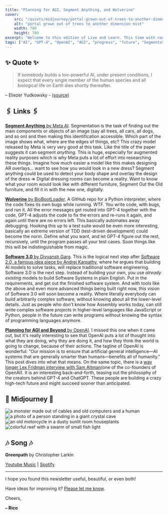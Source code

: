 ```yaml
---
title: "Planning for AGI, Segment Anything, and Wolverine"
cover:
    src: "/assets/midjourney/portal-grown-out-of-trees-to-another-dimension-mist.jpg"
    alt: "portal grown out of trees to another dimension mist"
    width: 780
    height: 780
excerpt: "Welcome to this edition of Live and Learn. This time with code that fixes itself, an article describing the implications of a new paradigm: Software 3.0, OpenAIs take on how a world post-AGI will look like, and a model by Facebook that can segment anything."
tags: ["AI", "GPT-4", "OpenAI", "AGI", "progress", "future", "Segmentation", "Software 2.0", "Software 3.0"]
---
```


## ✨ Quote ✨

> If somebody builds a too-powerful AI, under present conditions, I expect that every single member of the human species and all biological life on Earth dies shortly thereafter.

– Eliezer Yudkowsky - [(source)](https://time.com/6266923/ai-eliezer-yudkowsky-open-letter-not-enough/)

## 🖇️ Links 🖇️

[**Segment Anything** by Meta AI](https://ai.facebook.com/blog/segment-anything-foundation-model-image-segmentation/). Segmentation is the task of finding out the main components or objects of an image (say all trees, all cars, all dogs, and so on) and then making this identification accessible. Which part of the image shows what, where are the edges of things, etc? This crazy model released by Meta is very very good at this task. Like the title of the paper suggests it can segment *anything*. This is huge, especially for augmented reality purposes which is why Meta puts a lot of effort into researching these things. Imagine how much easier a model like this makes designing AR overlays... want to see how you would look in a new dress? Segment anything could be used to detect your body shape and overlay the design of the dress => Digital dressing rooms can become a reality. Want to know what your room would look like with different furniture, Segment Out the Old furniture, and fill it in with the new one, digitally. 

[**Wolverine** by BioBootLoader](https://github.com/biobootloader/wolverine). A GitHub repo for a Python interpreter, where the code fixes its own bugs while running. WTF. You write code, with bugs, and run it. All the error messages get routed into GPT-4 together with the code, GPT-4 adjusts the code to fix the errors and re-runs it again, and again until there are no errors left. This basically automates away debugging. Hooking this up to a test suite would be even more interesting, basically an extreme version of TDD (test-driven development) could become the norm. Define what you want, and let GPT-4 figure out the rest, recursively, until the program passes all your test cases. Soon things like this will be indistinguishable from magic.

[**Software 3.0** by Divyansh Garg](https://divgarg.substack.com/p/software-3). This is the logical next step after [Software 2.0, a famous idea piece by Andrej Karpathy](https://karpathy.medium.com/software-2-0-a64152b37c35), where he argues that building AI models to solve tasks, will replace traditional software engineering. Software 3.0 is the next step. Instead of building your own, you use *already existing* models to build Software Systems in plain English. Put in the requirements, and get out the finished software system. And with tools like the above and even more advanced things being built right now, this vision of Software 3.0 will soon become a reality. Where literally everybody can build arbitrarily complex software, without knowing about all the lower-level details. Just as people who don't know how Assembly works today, can still write complex software projects in higher-level languages like JavaScript or Python, people in the future can write programs without knowing the syntax of programming languages anymore.

[**Planning for AGI and Beyond** by OpenAI](https://openai.com/blog/planning-for-agi-and-beyond). I missed this one when it came out, but it's really interesting to see that OpenAI puts a lot of thought into what they are doing, why they are doing it, and how they think the world is going to change, because of their actions. The tagline of OpenAI is wonderful: "Our mission is to ensure that artificial general intelligence—AI systems that are generally smarter than humans—benefits all of humanity." This post dives into what that means. On the same topic, there is a [way longer Lex Fridman interview with Sam Altman](https://open.spotify.com/episode/6rAOusZcsuNtCv8mefmwND)(one of the co-founders of OpenAI). It is an interesting back-and-forth, teasing out the philosophy of the creators behind GPT-4 and ChatGPT. These people are building a crazy high-tech future and might succeed sooner than anticipated. 


## 🌌 Midjourney 🌌

![a monster made out of cables and old computers and a human](/assets/midjourney/a-monster-made-out-of-cables-and-old-computers-and-a-human.jpg)
![a photo of a person standing in a giant crystal cave](/assets/midjourney/a-photo-of-a-person-standing-in-a-giant-crystal-cave.jpg)
![an old motorcycle in a dusty sunlit room houseplants](/assets/midjourney/an-old-motorcycle-in-a-dusty-sunlit-room-houseplants.jpg)
![colorful reef with a swarm of small fish light](/assets/midjourney/colorful-reef-with-a-swarm-of-small-fish-light.jpg)


## 🎶 Song 🎶

**Greenpath** by Christopher Larkin

[Youtube Music](https://music.youtube.com/watch?v=_qSMO0GkPuM) | [Spotify](https://open.spotify.com/track/3aNQml5bh85dPhkvFIb9QB)

---

I hope you found this newsletter useful, beautiful, or even both!

Have ideas for improving it? [Please let me know](https://airtable.com/shro1VeyG4lkNXkx2).

Cheers,

**– Rico**



